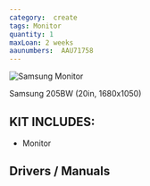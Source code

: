 ```yaml
---
category:  create
tags: Monitor
quantity: 1
maxLoan: 2 weeks
aaunumbers:  AAU71758
---
```

![Samsung Monitor](https://phoenix-multisite-24.s3.eu-west-2.amazonaws.com/wp-content/uploads/sites/7/2006/08/3244-1-1.jpg)

Samsung 205BW (20in, 1680x1050)
## KIT INCLUDES:
-  Monitor

## Drivers / Manuals
[]()



